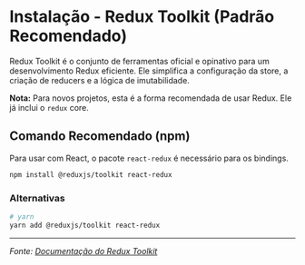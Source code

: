 # Instalação - Redux Toolkit (Padrão Recomendado)

Redux Toolkit é o conjunto de ferramentas oficial e opinativo para um desenvolvimento Redux eficiente. Ele simplifica a configuração da store, a criação de reducers e a lógica de imutabilidade.

**Nota:** Para novos projetos, esta é a forma recomendada de usar Redux. Ele já inclui o `redux` core.

## Comando Recomendado (npm)

Para usar com React, o pacote `react-redux` é necessário para os bindings.

```bash
npm install @reduxjs/toolkit react-redux
```

### Alternativas

```bash
# yarn
yarn add @reduxjs/toolkit react-redux
```

---

*Fonte: [Documentação do Redux Toolkit](https://redux-toolkit.js.org/introduction/getting-started)*